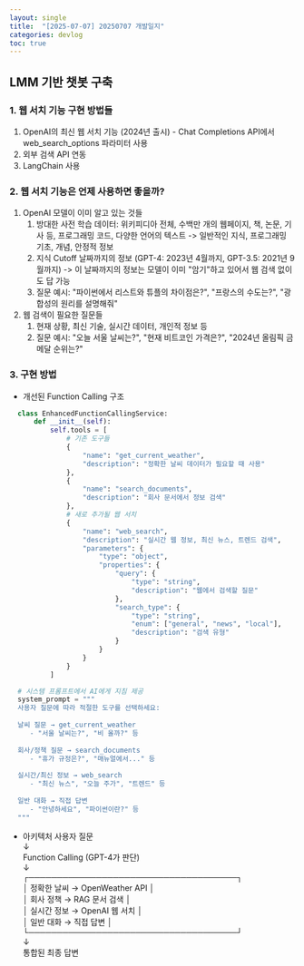 ```yaml
---
layout: single
title:  "[2025-07-07] 20250707 개발일지"
categories: devlog
toc: true
---
```


## LMM 기반 챗봇 구축

### 1. 웹 서치 기능 구현 방법들
1. OpenAI의 최신 웹 서치 기능 (2024년 출시) - Chat Completions API에서 web_search_options 파라미터 사용
2. 외부 검색 API 연동
3. LangChain 사용

### 2. 웹 서치 기능은 언제 사용하면 좋을까?
1. OpenAI 모델이 이미 알고 있는 것들
    1. 방대한 사전 학습 데이터: 위키피디아 전체, 수백만 개의 웹페이지, 책, 논문, 기사 등, 프로그래밍 코드, 다양한 언어의 텍스트 -> 일반적인 지식, 프로그래밍 기초, 개념, 안정적 정보
    2. 지식 Cutoff 날짜까지의 정보 (GPT-4: 2023년 4월까지,  GPT-3.5: 2021년 9월까지) -> 이 날짜까지의 정보는 모델이 이미 "암기"하고 있어서 웹 검색 없이도 답 가능
    3. 질문 예시: "파이썬에서 리스트와 튜플의 차이점은?", "프랑스의 수도는?", "광합성의 원리를 설명해줘"
2. 웹 검색이 필요한 질문들
    1. 현재 상황, 최신 기술, 실시간 데이터, 개인적 정보 등
    2. 질문 예시: "오늘 서울 날씨는?", "현재 비트코인 가격은?", "2024년 올림픽 금메달 순위는?"
  
### 3. 구현 방법
- 개선된 Function Calling 구조
```python
  class EnhancedFunctionCallingService:
      def __init__(self):
          self.tools = [
              # 기존 도구들
              {
                  "name": "get_current_weather",
                  "description": "정확한 날씨 데이터가 필요할 때 사용"
              },
              {
                  "name": "search_documents", 
                  "description": "회사 문서에서 정보 검색"
              },
              # 새로 추가될 웹 서치
              {
                  "name": "web_search",
                  "description": "실시간 웹 정보, 최신 뉴스, 트렌드 검색",
                  "parameters": {
                      "type": "object",
                      "properties": {
                          "query": {
                              "type": "string",
                              "description": "웹에서 검색할 질문"
                          },
                          "search_type": {
                              "type": "string", 
                              "enum": ["general", "news", "local"],
                              "description": "검색 유형"
                          }
                      }
                  }
              }
          ]
```
```python
  # 시스템 프롬프트에서 AI에게 지침 제공
  system_prompt = """
  사용자 질문에 따라 적절한 도구를 선택하세요:
  
  날씨 질문 → get_current_weather
     - "서울 날씨는?", "비 올까?" 등
  
  회사/정책 질문 → search_documents  
     - "휴가 규정은?", "매뉴얼에서..." 등
  
  실시간/최신 정보 → web_search
     - "최신 뉴스", "오늘 주가", "트렌드" 등
  
  일반 대화 → 직접 답변
     - "안녕하세요", "파이썬이란?" 등
  """
```
- 아키텍처
  사용자 질문    
  ↓  
  Function Calling (GPT-4가 판단)  
  ↓  
  ┌─────────────────────────────────────┐  
  │  정확한 날씨 → OpenWeather API      │  
  │  회사 정책   → RAG 문서 검색        │    
  │  실시간 정보 → OpenAI 웹 서치       │  
  │  일반 대화   → 직접 답변            │  
  └─────────────────────────────────────┘  
  ↓  
  통합된 최종 답변  

